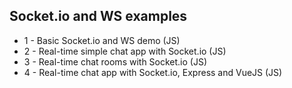 ## Socket.io and WS examples

- 1 - Basic Socket.io and WS demo (JS)
- 2 - Real-time simple chat app with Socket.io (JS)
- 3 - Real-time chat rooms with Socket.io (JS)
- 4 - Real-time chat app with Socket.io, Express and VueJS (JS)
